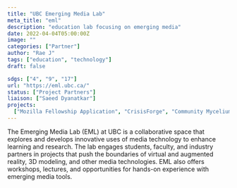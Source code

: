 ```yaml
---
title: "UBC Emerging Media Lab"
meta_title: "eml"
description: "education lab focusing on emerging media"
date: 2022-04-04T05:00:00Z
image: ""
categories: ["Partner"]
author: "Rae J"
tags: ["education", "technology"]
draft: false

sdgs: ["4", "9", "17"]
url: "https://eml.ubc.ca/"
status: ["Project Partners"]
liaison: ["Saeed Dyanatkar"]
projects:
  ["Mozilla Fellowship Application", "CrisisForge", "Community Mycelium"]
---
```


The Emerging Media Lab (EML) at UBC is a collaborative space that explores and develops innovative uses of media technology to enhance learning and research. The lab engages students, faculty, and industry partners in projects that push the boundaries of virtual and augmented reality, 3D modeling, and other media technologies. EML also offers workshops, lectures, and opportunities for hands-on experience with emerging media tools.
